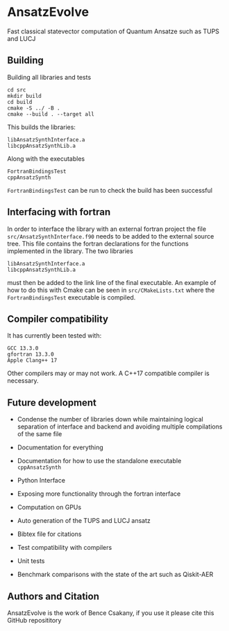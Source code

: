 # AnsatzEvolve
Fast classical statevector computation of Quantum Ansatze such as TUPS and LUCJ
## Building
Building all libraries and tests
```
cd src
mkdir build
cd build
cmake -S ../ -B .
cmake --build . --target all
```
This builds the libraries:
```
libAnsatzSynthInterface.a
libcppAnsatzSynthLib.a
```
Along with the executables
```
FortranBindingsTest
cppAnsatzSynth
```
```FortranBindingsTest``` can be run to check the build has been successful
## Interfacing with fortran
In order to interface the library with an external fortran project the file ```src/AnsatzSynthInterface.f90``` needs to be added to the external source tree. This file contains the fortran declarations for the functions implemented in the library. 
The two libraries 
```
libAnsatzSynthInterface.a
libcppAnsatzSynthLib.a
```
must then be added to the link line of the final executable. An example of how to do this with Cmake can be seen in ```src/CMakeLists.txt``` where the ```FortranBindingsTest``` executable is compiled. 
## Compiler compatibility
It has currently been tested with:
```
GCC 13.3.0
gfortran 13.3.0
Apple Clang++ 17
```
Other compilers may or may not work. A C++17 compatible compiler is necessary.
## Future development
* Condense the number of libraries down while maintaining logical separation of interface and backend and avoiding multiple compilations of the same file
* Documentation for everything
* Documentation for how to use the standalone executable ```cppAnsatzSynth```
* Python Interface
* Exposing more functionality through the fortran interface

* Computation on GPUs
* Auto generation of the TUPS and LUCJ ansatz
* Bibtex file for citations
* Test compatibility with compilers
* Unit tests
* Benchmark comparisons with the state of the art such as Qiskit-AER
## Authors and Citation
AnsatzEvolve is the work of Bence Csakany, if you use it please cite this GitHub reposititory
